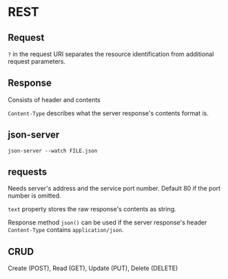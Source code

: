 # REST

## Request

`?` in the request URI separates the resource identification from additional request parameters.

## Response

Consists of header and contents

`Content-Type` describes what the server response's contents format is.

## json-server

`json-server --watch FILE.json`

## requests

Needs server's address and the service port number. Default 80 if the port number is omitted.

`text` property stores the raw response's contents as string.

Response method `json()` can be used if the server response's header `Content-Type` contains `application/json`.

## CRUD

Create (POST), Read (GET), Update (PUT), Delete (DELETE)

